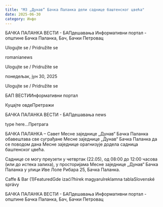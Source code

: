 ```yaml
---
title: "МЗ „Дунав“ Бачка Паланка дели саднице баштенског цвећа"
date: 2025-06-30
category: Инфо
---
```


БАЧКА ПАЛАНКА ВЕСТИ - БАПдешавања Информативни портал - општине Бачка Паланка, Бач, Бачки Петровац

Ulogujte se / Pridružite se

romanianews

Ulogujte se / Pridružite se

понедељак, јун 30, 2025

Ulogujte se / Pridružite se

БАП ВЕСТИИнформативни портал

Куцајте овдеПретражи

БАЧКА ПАЛАНКА ВЕСТИ - БАПдешавања news

type here...Претрага

БАЧКА ПАЛАНКА – Савет Месне заједнице „Дунав“ Бачка Паланка обавештава све суграђане Месне заједнице „Дунав“ Бачка Паланка да се поводом дана Месне заједнице орагнизује додела садница баштенског цвећа.

Саднице се могу преузети у четвртак (22.05), од 08:00 до 12:00 часова (или до истека залиха), у просторијама Месне заједнице „Дунав“ Бачка Паланка у улици Иве Лоле Рибара 25, Бачка Паланка.

Caffe & Bar (1)FeaturedGde izaći?hírek magyarulreklamna tablaSlovenské správy

БАЧКА ПАЛАНКА ВЕСТИ - БАПдешавања Информативни портал - општине Бачка Паланка, Бач, Бачки Петровац
